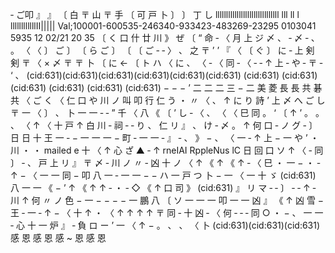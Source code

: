‐ ご叩 』 』 〔 白 〒 山 〒 手 〔 可 戸 卜 〕 〕 丁 し llllllllllllllllllllllllllllll lll ll l llllllllllllII||||| Val;100001-600535-246340-933423-483269-23295 0103041 5935 12 02/21 20 35 〔 く 口 什 廿 川 》 ぜ 〔 “ 命 ‐ 〈 月 上 ジ 〆 、 ‐ 〆 ‐ 、 。 〈 〈 〕 ご 〕 〔 ら ご 〕 〔 〔 ご ‐ ‐ 〉 、 之 〒 ’ ’ 『 〈 〔 ぐ 〕 に ‐ 上 剣 剣 〒 〈 × 〆 〒 〒 卜 〔 に ← 〔 ト ハ 〈 に 、 〈 ‐ 〈 同 ‐ 〈 ‐ ‐ ↑ 上 ‐ や ‐ 〒 ‐ ‘ 、 (cid:631)(cid:631)(cid:631)(cid:631)(cid:631)(cid:631) (cid:631) (cid:631) (cid:631) (cid:631) (cid:631) (cid:631) − − − ’ 二 二 二 三 − 二 美 菱 長 長 共 碁 共 〈 ご く 〈 仁 口 や 川 ノ 叫 叩 行 仁 う ・ 〃 〈 、 ↑ に り 詩 ’ 上 〆 へ ご し 〒 一 〈 〕 、 卜 一 一 ‐ ‐ ” 千 〈 八 《 〔 ’ し ‐ 〈 、 〈 〈 巳 同 。 ‘ 〔 ↑ ’ 。 。 、 〈 ↑ 〈 十 戸 ↑ 白 川 ‐ 祠 ‐ ‐ り 、 仁 リ 』 、 け ‐ 〆 。 ↑ 何 口 ‐ ノ グ ‐ 〕 日 日 十 王 一 ‐ − 一 一 一 − 町 ‐ 一 一 ‐ 』 ‐ 、 》 − 、 〈 一 ‐ ↑ 上 − 一 や ’ ・ 川 ・ ・ mailed e 十 〈 ↑ 心 ざ ▲ ‐ ↑ rneIAI RppleNus lC 日 回 口 ソ ↑ 〈 ‐ 同 〕 ‐ 、 戸 上 リ 』 〒 〆 ‐ 川 ノ 〃 ‐ 凶 十 ノ 〈 ↑ 《 ↑ 《 ↑ ‐ 〈 巳 ・ 一 − ・ ‐ ↑ − 〈 一 一 同 − 叩 八 一 ‐ 一 一 − − ハ 一 戸 つ 卜 − 一 〈 一 十 ゞ (cid:631) 八 一 一 《 − ’ ↑ 《 ↑ ↑ ‐ ・ ‐ ◇ 《 ↑ 口 司 》 (cid:631) 』 リ マ ‐ ‐ 〕 ‐ ‐ ↑ ‐ 川 ↑ 何 〃 ノ 色 − 一 − − − − 一 鵬 八 〔 ソ 一 一 一 叩 一 一 凶 』 《 ↑ 凶 雪 − 王 ‐ 一 ‐ ↑ − 〈 十 ↑ ・ 〈 ↑ ↑ ↑ ↑ 〒 同 ‐ 十 凶 ‐ 〈 何 ‐ ‐ ‐ 同 ○ ・ − 、 一 一 ‐ 心 十 一 炉 』 ‐ 負 ロ ー ’ 一 〈 ↑ − 。 、 、 〈 卜 (cid:631)(cid:631)(cid:631) 感 恩 感 恩 感 ~ 恩 感 恩
